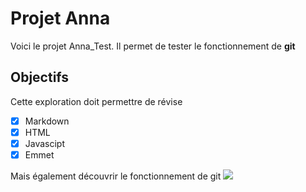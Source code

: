 #  Projet Anna 
Voici le projet Anna_Test.
Il permet de tester le fonctionnement de **git**

## Objectifs
Cette exploration doit permettre de révise 
- [x] Markdown
- [x] HTML
- [x] Javascipt
- [x] Emmet

Mais également découvrir le fonctionnement de git 
![](https://)